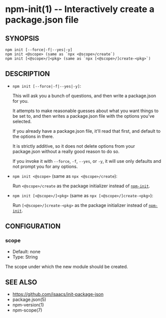 npm-init(1) -- Interactively create a package.json file
=======================================================

## SYNOPSIS

    npm init [--force|-f|--yes|-y]
    npm init <@scope> (same as `npx <@scope>/create`)
    npm init [<@scope>/]<pkg> (same as `npx [<@scope>/]create-<pkg>`)

## DESCRIPTION

* `npm init [--force|-f|--yes|-y]`:

    This will ask you a bunch of questions, and then write a package.json for
    you.

    It attempts to make reasonable guesses about what you want things to be set
    to, and then writes a package.json file with the options you've selected.

    If you already have a package.json file, it'll read that first, and default
    to the options in there.

    It is strictly additive, so it does not delete options from your
    package.json without a really good reason to do so.

    If you invoke it with `--force`, `-f`, `--yes`, or `-y`, it will use only
    defaults and not prompt you for any options.

* `npm init <@scope>` (same as `npx <@scope>/create`):

    Run `<@scope>/create` as the package initializer instead of
    [`npm-init`](https://www.npmjs.com/package/init-package-json).

* `npm init [<@scope>/]<pkg>` (same as `npx [<@scope>/]create-<pkg>`):

    Run `[<@scope>/]create-<pkg>` as the package initializer instead of
    [`npm-init`](https://www.npmjs.com/package/init-package-json).

## CONFIGURATION

### scope

* Default: none
* Type: String

The scope under which the new module should be created.

## SEE ALSO

* <https://github.com/isaacs/init-package-json>
* package.json(5)
* npm-version(1)
* npm-scope(7)
